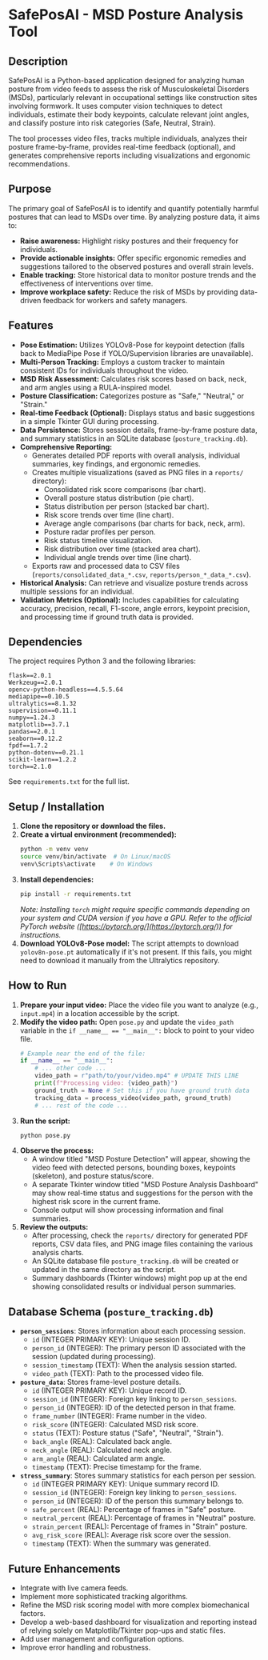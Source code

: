 # SafePosAI - MSD Posture Analysis Tool

## Description

SafePosAI is a Python-based application designed for analyzing human posture from video feeds to assess the risk of Musculoskeletal Disorders (MSDs), particularly relevant in occupational settings like construction sites involving formwork. It uses computer vision techniques to detect individuals, estimate their body keypoints, calculate relevant joint angles, and classify posture into risk categories (Safe, Neutral, Strain).

The tool processes video files, tracks multiple individuals, analyzes their posture frame-by-frame, provides real-time feedback (optional), and generates comprehensive reports including visualizations and ergonomic recommendations.

## Purpose

The primary goal of SafePosAI is to identify and quantify potentially harmful postures that can lead to MSDs over time. By analyzing posture data, it aims to:

*   **Raise awareness:** Highlight risky postures and their frequency for individuals.
*   **Provide actionable insights:** Offer specific ergonomic remedies and suggestions tailored to the observed postures and overall strain levels.
*   **Enable tracking:** Store historical data to monitor posture trends and the effectiveness of interventions over time.
*   **Improve workplace safety:** Reduce the risk of MSDs by providing data-driven feedback for workers and safety managers.

## Features

*   **Pose Estimation:** Utilizes YOLOv8-Pose for keypoint detection (falls back to MediaPipe Pose if YOLO/Supervision libraries are unavailable).
*   **Multi-Person Tracking:** Employs a custom tracker to maintain consistent IDs for individuals throughout the video.
*   **MSD Risk Assessment:** Calculates risk scores based on back, neck, and arm angles using a RULA-inspired model.
*   **Posture Classification:** Categorizes posture as "Safe," "Neutral," or "Strain."
*   **Real-time Feedback (Optional):** Displays status and basic suggestions in a simple Tkinter GUI during processing.
*   **Data Persistence:** Stores session details, frame-by-frame posture data, and summary statistics in an SQLite database (`posture_tracking.db`).
*   **Comprehensive Reporting:**
    *   Generates detailed PDF reports with overall analysis, individual summaries, key findings, and ergonomic remedies.
    *   Creates multiple visualizations (saved as PNG files in a `reports/` directory):
        *   Consolidated risk score comparisons (bar chart).
        *   Overall posture status distribution (pie chart).
        *   Status distribution per person (stacked bar chart).
        *   Risk score trends over time (line chart).
        *   Average angle comparisons (bar charts for back, neck, arm).
        *   Posture radar profiles per person.
        *   Risk status timeline visualization.
        *   Risk distribution over time (stacked area chart).
        *   Individual angle trends over time (line chart).
    *   Exports raw and processed data to CSV files (`reports/consolidated_data_*.csv`, `reports/person_*_data_*.csv`).
*   **Historical Analysis:** Can retrieve and visualize posture trends across multiple sessions for an individual.
*   **Validation Metrics (Optional):** Includes capabilities for calculating accuracy, precision, recall, F1-score, angle errors, keypoint precision, and processing time if ground truth data is provided.

## Dependencies

The project requires Python 3 and the following libraries:

```
flask==2.0.1
Werkzeug==2.0.1
opencv-python-headless==4.5.5.64
mediapipe==0.10.5
ultralytics==8.1.32
supervision==0.11.1
numpy==1.24.3
matplotlib==3.7.1
pandas==2.0.1
seaborn==0.12.2
fpdf==1.7.2
python-dotenv==0.21.1
scikit-learn==1.2.2
torch==2.1.0
```

See `requirements.txt` for the full list.

## Setup / Installation

1.  **Clone the repository or download the files.**
2.  **Create a virtual environment (recommended):**
    ```bash
    python -m venv venv
    source venv/bin/activate  # On Linux/macOS
    venv\Scripts\activate    # On Windows
    ```
3.  **Install dependencies:**
    ```bash
    pip install -r requirements.txt
    ```
    *Note: Installing `torch` might require specific commands depending on your system and CUDA version if you have a GPU. Refer to the official PyTorch website ([https://pytorch.org/](https://pytorch.org/)) for instructions.*
4.  **Download YOLOv8-Pose model:** The script attempts to download `yolov8n-pose.pt` automatically if it's not present. If this fails, you might need to download it manually from the Ultralytics repository.

## How to Run

1.  **Prepare your input video:** Place the video file you want to analyze (e.g., `input.mp4`) in a location accessible by the script.
2.  **Modify the video path:** Open `pose.py` and update the `video_path` variable in the `if __name__ == "__main__":` block to point to your video file.
    ```python
    # Example near the end of the file:
    if __name__ == "__main__":
        # ... other code ...
        video_path = r"path/to/your/video.mp4" # UPDATE THIS LINE
        print(f"Processing video: {video_path}")
        ground_truth = None # Set this if you have ground truth data
        tracking_data = process_video(video_path, ground_truth)
        # ... rest of the code ...
    ```
3.  **Run the script:**
    ```bash
    python pose.py
    ```
4.  **Observe the process:**
    *   A window titled "MSD Posture Detection" will appear, showing the video feed with detected persons, bounding boxes, keypoints (skeleton), and posture status/score.
    *   A separate Tkinter window titled "MSD Posture Analysis Dashboard" may show real-time status and suggestions for the person with the highest risk score in the current frame.
    *   Console output will show processing information and final summaries.
5.  **Review the outputs:**
    *   After processing, check the `reports/` directory for generated PDF reports, CSV data files, and PNG image files containing the various analysis charts.
    *   An SQLite database file `posture_tracking.db` will be created or updated in the same directory as the script.
    *   Summary dashboards (Tkinter windows) might pop up at the end showing consolidated results or individual person summaries.

## Database Schema (`posture_tracking.db`)

*   **`person_sessions`**: Stores information about each processing session.
    *   `id` (INTEGER PRIMARY KEY): Unique session ID.
    *   `person_id` (INTEGER): The primary person ID associated with the session (updated during processing).
    *   `session_timestamp` (TEXT): When the analysis session started.
    *   `video_path` (TEXT): Path to the processed video file.
*   **`posture_data`**: Stores frame-level posture details.
    *   `id` (INTEGER PRIMARY KEY): Unique record ID.
    *   `session_id` (INTEGER): Foreign key linking to `person_sessions`.
    *   `person_id` (INTEGER): ID of the detected person in that frame.
    *   `frame_number` (INTEGER): Frame number in the video.
    *   `risk_score` (INTEGER): Calculated MSD risk score.
    *   `status` (TEXT): Posture status ("Safe", "Neutral", "Strain").
    *   `back_angle` (REAL): Calculated back angle.
    *   `neck_angle` (REAL): Calculated neck angle.
    *   `arm_angle` (REAL): Calculated arm angle.
    *   `timestamp` (TEXT): Precise timestamp for the frame.
*   **`stress_summary`**: Stores summary statistics for each person per session.
    *   `id` (INTEGER PRIMARY KEY): Unique summary record ID.
    *   `session_id` (INTEGER): Foreign key linking to `person_sessions`.
    *   `person_id` (INTEGER): ID of the person this summary belongs to.
    *   `safe_percent` (REAL): Percentage of frames in "Safe" posture.
    *   `neutral_percent` (REAL): Percentage of frames in "Neutral" posture.
    *   `strain_percent` (REAL): Percentage of frames in "Strain" posture.
    *   `avg_risk_score` (REAL): Average risk score over the session.
    *   `timestamp` (TEXT): When the summary was generated.

## Future Enhancements

*   Integrate with live camera feeds.
*   Implement more sophisticated tracking algorithms.
*   Refine the MSD risk scoring model with more complex biomechanical factors.
*   Develop a web-based dashboard for visualization and reporting instead of relying solely on Matplotlib/Tkinter pop-ups and static files.
*   Add user management and configuration options.
*   Improve error handling and robustness. 
